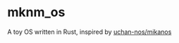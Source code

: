 # mknm_os

A toy OS written in Rust, inspired by [uchan-nos/mikanos](https://github.com/uchan-nos/mikanos)
